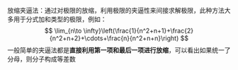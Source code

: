 放缩夹逼法：通过对极限的放缩，利用极限的夹逼性来间接求解极限，此种方法大多用于分式加和类型的极限，例如：
$$
\lim_{n\to \infty}\left(\frac{1}{n^2+n+1}+\frac{2}{n^2+n+2}+\cdots+\frac{n}{n^2+n+n}\right)
$$
一般简单的夹逼法都是**直接利用第一项和最后一项进行放缩**，可以看出如果统一了分母，则分子构成等差数